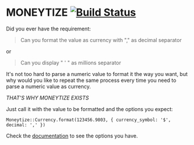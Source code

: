 # MONEYTIZE [![Build Status](https://travis-ci.org/jreyes33/moneytize.svg?branch=update-tests)](https://travis-ci.org/jreyes33/moneytize)
Did you ever have the requirement:
> Can you format the value as currency with "," as decimal separator

or

> Can you display " ' " as millions separator

It's not too hard to parse a numeric value to format it the way you want,
but why would you like to repeat the same process every time you need to parse
a numeric value as currency.

*_THAT'S WHY MONEYTIZE EXISTS_*

Just call it with the value to be formatted and the options you expect:
```
Moneytize::Currency.format(123456.9803, { currency_symbol: '$', decimal: ',' })
```

Check the [documentation](http://www.moneytize.me) to see the options you have.
